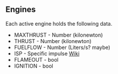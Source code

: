 Engines
------

Each active engine holds the following data.

* MAXTHRUST - Number (kilonewton)
* THRUST - Number (kilonewton)
* FUELFLOW - Number (Liters/s? maybe)
* ISP - Specific impulse [Wiki](http://en.wikipedia.org/wiki/Specific_impulse)
* FLAMEOUT - bool
* IGNITION - bool

